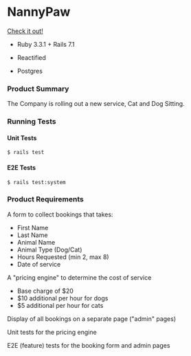 # NannyPaw

[Check it out!](nannypaw.com)

* Ruby 3.3.1 + Rails 7.1

* Reactified

* Postgres

### Product Summary

The Company is rolling out a new service, Cat and Dog Sitting.

### Running Tests
#### Unit Tests
`$ rails test`
#### E2E Tests
`$ rails test:system`

### Product Requirements

A form to collect bookings that takes:
- First Name
- Last Name
- Animal Name
- Animal Type (Dog/Cat)
- Hours Requested (min 2, max 8)
- Date of service

A "pricing engine" to determine the cost of service
- Base charge of $20
- $10 additional per hour for dogs
- $5 additional per hour for cats

Display of all bookings on a separate page ("admin" pages)

Unit tests for the pricing engine

E2E (feature) tests for the booking form and admin pages
